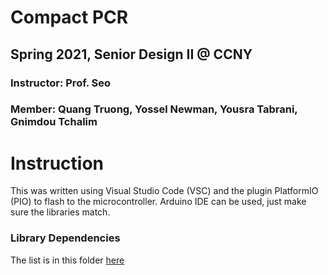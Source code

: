 # Compact PCR
## Spring 2021, Senior Design II @ CCNY
### Instructor: Prof. Seo
### Member: Quang Truong, Yossel Newman, Yousra Tabrani, Gnimdou Tchalim

# Instruction
This was written using Visual Studio Code (VSC) and the plugin PlatformIO (PIO) to flash to the microcontroller. Arduino IDE can be used, just make sure the libraries match.
### Library Dependencies
The list is in this folder [here](.pio/libdeps)
